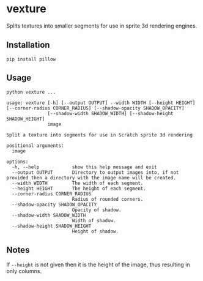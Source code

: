 # vexture

Splits textures into smaller segments for use in sprite 3d rendering engines.

## Installation

```
pip install pillow
```

## Usage

```
python vexture ...
```

```
usage: vexture [-h] [--output OUTPUT] --width WIDTH [--height HEIGHT] [--corner-radius CORNER_RADIUS] [--shadow-opacity SHADOW_OPACITY]
               [--shadow-width SHADOW_WIDTH] [--shadow-height SHADOW_HEIGHT]
               image

Split a texture into segments for use in Scratch sprite 3d rendering

positional arguments:
  image

options:
  -h, --help            show this help message and exit
  --output OUTPUT       Directory to output images into, if not provided then a directory with the image name will be created.
  --width WIDTH         The width of each segment.
  --height HEIGHT       The height of each segment.
  --corner-radius CORNER_RADIUS
                        Radius of rounded corners.
  --shadow-opacity SHADOW_OPACITY
                        Opacity of shadow.
  --shadow-width SHADOW_WIDTH
                        Width of shadow.
  --shadow-height SHADOW_HEIGHT
                        Height of shadow.
```

## Notes

If `--height` is not given then it is the height of the image, thus resulting in only columns.
